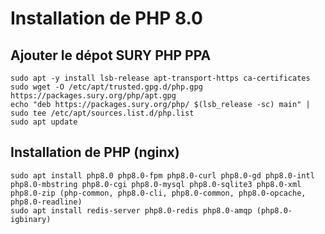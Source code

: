 # Installation de PHP 8.0

## Ajouter le dépot SURY PHP PPA
```
sudo apt -y install lsb-release apt-transport-https ca-certificates
sudo wget -O /etc/apt/trusted.gpg.d/php.gpg https://packages.sury.org/php/apt.gpg
echo "deb https://packages.sury.org/php/ $(lsb_release -sc) main" | sudo tee /etc/apt/sources.list.d/php.list
sudo apt update
```

## Installation de PHP (nginx)

```
sudo apt install php8.0 php8.0-fpm php8.0-curl php8.0-gd php8.0-intl php8.0-mbstring php8.0-cgi php8.0-mysql php8.0-sqlite3 php8.0-xml php8.0-zip (php-common, php8.0-cli, php8.0-common, php8.0-opcache, php8.0-readline)
sudo apt install redis-server php8.0-redis php8.0-amqp (php8.0-igbinary)
```

